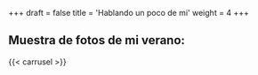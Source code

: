 +++
draft = false
title = 'Hablando un poco de mi'
weight = 4
+++
## Muestra de fotos de mi verano:

{{< carrusel >}}